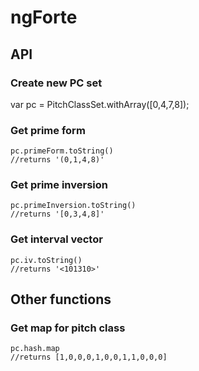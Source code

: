 # ngForte

## API

### Create new PC set

var pc = PitchClassSet.withArray([0,4,7,8]);

### Get prime form

    pc.primeForm.toString()
    //returns '(0,1,4,8)'

### Get prime inversion

    pc.primeInversion.toString()
    //returns '[0,3,4,8]'

### Get interval vector

    pc.iv.toString()
    //returns '<101310>'

## Other functions

### Get map for pitch class

    pc.hash.map
    //returns [1,0,0,0,1,0,0,1,1,0,0,0]






